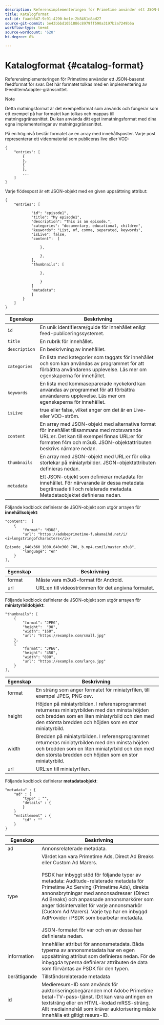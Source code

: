 ```yaml
---
description: Referensimplementeringen för Primetime använder ett JSON-baserat feedformat för svar. Det här formatet tolkas med en implementering av IFeedItemAdapter-gränssnittet.
title: Katalogformat
exl-id: faaeb647-9c01-4290-be1e-2b8461c8ad27
source-git-commit: be43bbbd1051886c8979ff590a3197b2a7249b6a
workflow-type: tm+mt
source-wordcount: '620'
ht-degree: 0%

---
```


# Katalogformat {#catalog-format}

Referensimplementeringen för Primetime använder ett JSON-baserat feedformat för svar. Det här formatet tolkas med en implementering av IFeedItemAdapter-gränssnittet.

>[!NOTE]
>
>Detta matningsformat är det exempelformat som används och fungerar som ett exempel på hur formatet kan tolkas och mappas till matningsgränssnittet. Du kan använda ditt eget inmatningsformat med dina egna implementeringar av matningsgränssnittet.

På en hög nivå består formatet av en array med innehållsposter. Varje post representerar ett videomaterial som publiceras live eller VOD:

```
{
    "entries": [
        {
        },
        {
        },
        ...
    ]
}
```

Varje flödespost är ett JSON-objekt med en given uppsättning attribut:

```
{
    "entries": [
        
            "id": "episode1",
            "title": "My episode1",
            "description": "This is an episode.",
            "categories": "documentary, educational, children",
            "keywords": "List, of, comma, separated, keywords",
            "isLive": false,
            "content":  [
                
                },
                
                },
            ],
            "thumbnails": [
                
                },
                
                }
            ]
            "metadata": 
            } 
        }
    ]
}
```

| Egenskap | Beskrivning |
|---|---|
| `id` | En unik identifierare/guide för innehållet enligt feed-publiceringssystemet. |
| `title` | En rubrik för innehållet. |
| `description` | En beskrivning av innehållet. |
| `categories` | En lista med kategorier som taggats för innehållet och som kan användas av programmet för att förbättra användarens upplevelse. Läs mer om egenskaperna för innehållet. |
| `keywords` | En lista med kommaseparerade nyckelord kan användas av programmet för att förbättra användarens upplevelse. Läs mer om egenskaperna för innehållet. |
| `isLive` | true eller false, vilket anger om det är en Live- eller VOD-ström. |
| `content` | En array med JSON-objekt med alternativa format för innehållet tillsammans med motsvarande URL:er. Det kan till exempel finnas URL:er för formaten f4m och m3u8. JSON-objektattributen beskrivs närmare nedan. |
| `thumbnails` | En array med JSON-objekt med URL:er för olika storlekar på miniatyrbilder. JSON-objektattributen definieras nedan. |
| `metadata` | Ett JSON-objekt som definierar metadata för innehållet. För närvarande är dessa metadata begränsade till och relaterade metadata. Metadataobjektet definieras nedan. |

Följande kodblock definierar de JSON-objekt som utgör arrayen för **innehållsobjekt**:

```
"content":  [
    {
        "format": "M3U8",
        "url": "https://adobeprimetime-f.akamaihd.net/i/
<i>longstringofcharacters</i>/
                 Episode_,640x360_1000,640x360_700,_b.mp4.csmil/master.m3u8",
        "language": "en"
    }  
],
```

| Egenskap | Beskrivning |
|--- |--- |
| format | Måste vara m3u8-format för Android. |
| url | URL:en till videoströmmen för det angivna formatet. |

Följande kodblock definierar de JSON-objekt som utgör arrayen för **miniatyrbildobjekt**:

```
"thumbnails": [
    {
        "format": "JPEG",
        "height":  "90",
        "width": "160",
        "url": "https://example.com/small.jpg"
    },
    {
        "format": "JPEG",
        "height": "450",
        "width": "800",
        "url": "https://example.com/large.jpg"
    }
],
```

| Egenskap | Beskrivning |
|---|---|
| format | En sträng som anger formatet för miniatyrfilen, till exempel JPEG, PNG osv. |
| height | Höjden på miniatyrbilden. I referensprogrammet returneras miniatyrbilden med den minsta höjden och bredden som en liten miniatyrbild och den med den största bredden och höjden som en stor miniatyrbild. |
| width | Bredden på miniatyrbilden. I referensprogrammet returneras miniatyrbilden med den minsta höjden och bredden som en liten miniatyrbild och den med den största bredden och höjden som en stor miniatyrbild. |
| url | URL:en till miniatyrfilen. |

Följande kodblock definierar **metadataobjekt**:

```
"metadata" : {
    "ad" : {
        "type" : "",
        "details" : {
        }
    }
    "entitlement" : {
        "id" : ""
    }
}
```

| Egenskap | Beskrivning |
|--- |--- |
| ad | Annonsrelaterade metadata. |
| type | Värdet kan vara Primetime Ads, Direct Ad Breaks eller Custom Ad Marers. <br/><br/>PSDK har inbyggt stöd för följande typer av metadata: Auditude-relaterade metadata för Primetime Ad Serving (Primetime Ads), direkta annonsbrytningar med annonsadresser (Direct Ad Breaks) och anpassade annonsmarkörer som anger tidsintervallet för varje annonsmarkör (Custom Ad Marers). Varje typ har en inbyggd AdProvider i PSDK som bearbetar metadata.  <br/><br/>JSON-formatet för var och en av dessa har definierats nedan. |
| information | Innehåller attribut för annonsmetadata. Båda typerna av annonsmetadata har en egen uppsättning attribut som definieras nedan. För de inbyggda typerna definierar attributen de data som förväntas av PSDK för den typen. |
| berättigande | Tillståndsrelaterade metadata |
| id | Medieresurs-ID som används för auktoriseringsbegäranden mot Adobe Primetime betal-TV-pass-tjänst. ID:t kan vara antingen en textsträng eller en HTML-kodad mRSS-sträng. Allt mediainnehåll som kräver auktorisering måste innehålla ett giltigt resurs-ID. |
